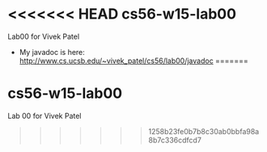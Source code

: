 <<<<<<< HEAD
cs56-w15-lab00
==============

Lab00 for Vivek Patel

* My javadoc is here: http://www.cs.ucsb.edu/~vivek_patel/cs56/lab00/javadoc
=======
# cs56-w15-lab00
Lab 00 for Vivek Patel
>>>>>>> 1258b23fe0b7b8c30ab0bbfa98a8b7c336cdfcd7
